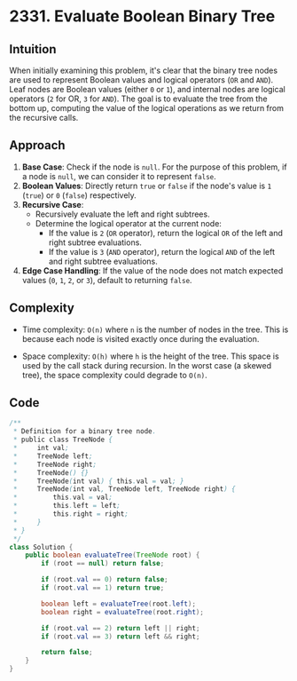 # 2331. Evaluate Boolean Binary Tree

## Intuition

When initially examining this problem, it's clear that the binary tree nodes are used to represent Boolean values and logical operators (`OR` and `AND`). Leaf nodes are Boolean values (either `0` or `1`), and internal nodes are logical operators (`2` for OR, `3` for `AND`). The goal is to evaluate the tree from the bottom up, computing the value of the logical operations as we return from the recursive calls.

## Approach

1. **Base Case**: Check if the node is `null`. For the purpose of this problem, if a node is `null`, we can consider it to represent `false`.
2. **Boolean Values**: Directly return `true` or `false` if the node's value is `1` (`true`) or `0` (`false`) respectively.
3. **Recursive Case**:
   - Recursively evaluate the left and right subtrees.
   - Determine the logical operator at the current node:
     - If the value is `2` (`OR` operator), return the logical `OR` of the left and right subtree evaluations.
     - If the value is `3` (`AND` operator), return the logical `AND` of the left and right subtree evaluations.
4. **Edge Case Handling**: If the value of the node does not match expected values (`0`, `1`, `2`, or `3`), default to returning `false`.

## Complexity

- Time complexity: `O(n)` where `n` is the number of nodes in the tree. This is because each node is visited exactly once during the evaluation.

- Space complexity: `O(h)` where `h` is the height of the tree. This space is used by the call stack during recursion. In the worst case (a skewed tree), the space complexity could degrade to `O(n)`.

## Code

```java
/**
 * Definition for a binary tree node.
 * public class TreeNode {
 *     int val;
 *     TreeNode left;
 *     TreeNode right;
 *     TreeNode() {}
 *     TreeNode(int val) { this.val = val; }
 *     TreeNode(int val, TreeNode left, TreeNode right) {
 *         this.val = val;
 *         this.left = left;
 *         this.right = right;
 *     }
 * }
 */
class Solution {
    public boolean evaluateTree(TreeNode root) {
        if (root == null) return false;

        if (root.val == 0) return false;
        if (root.val == 1) return true;

        boolean left = evaluateTree(root.left);
        boolean right = evaluateTree(root.right);

        if (root.val == 2) return left || right;
        if (root.val == 3) return left && right;

        return false;
    }
}
```
